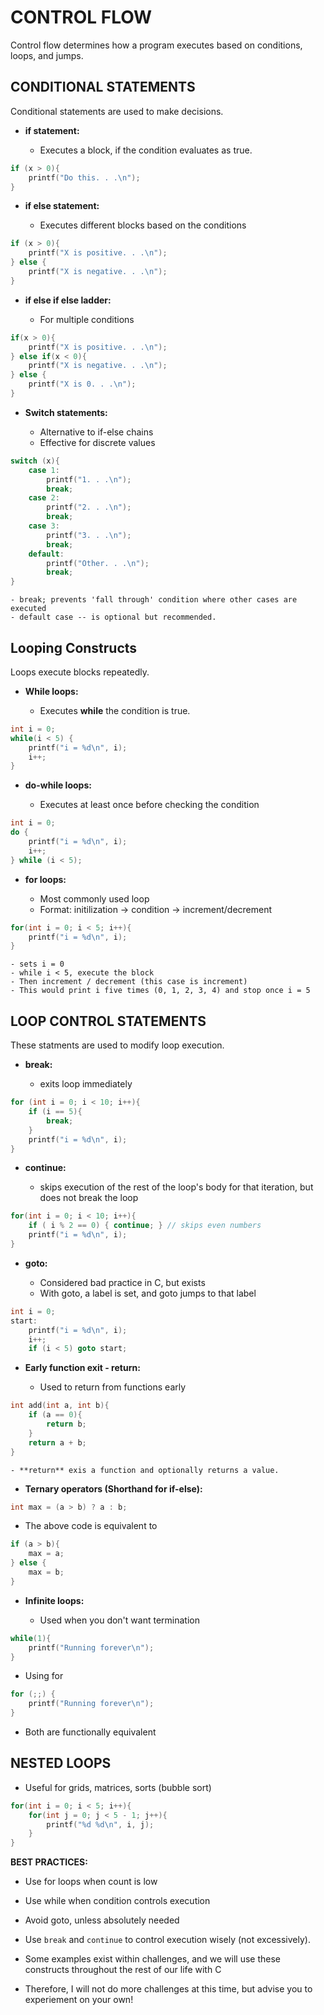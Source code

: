 # CONTROL FLOW 

Control flow determines how a program executes based on conditions, loops, and jumps. 

## CONDITIONAL STATEMENTS 

Conditional statements are used to make decisions. 

- **if statement:**

    - Executes a block, if the condition evaluates as true. 

```C
if (x > 0){
    printf("Do this. . .\n");
}
```

- **if else statement:**
    
    - Executes different blocks based on the conditions 

```C
if (x > 0){
    printf("X is positive. . .\n");
} else {
    printf("X is negative. . .\n");
}
```

- **if else if else ladder:**

    - For multiple conditions 

```C
if(x > 0){
    printf("X is positive. . .\n");
} else if(x < 0){
    printf("X is negative. . .\n");
} else {
    printf("X is 0. . .\n");
}
```

- **Switch statements:**

    - Alternative to if-else chains
    - Effective for discrete values 

```C
switch (x){
    case 1:
        printf("1. . .\n");
        break;
    case 2:
        printf("2. . .\n");
        break;
    case 3:
        printf("3. . .\n");
        break;
    default:
        printf("Other. . .\n");
        break;
}
```

    - break; prevents 'fall through' condition where other cases are executed
    - default case -- is optional but recommended. 

## Looping Constructs 

Loops execute blocks repeatedly. 

- **While loops:**

    - Executes **while** the condition is true.

```C
int i = 0;
while(i < 5) {
    printf("i = %d\n", i);
    i++;
}
```

- **do-while loops:**

    - Executes at least once before checking the condition

```C
int i = 0;
do {
    printf("i = %d\n", i);
    i++;
} while (i < 5);
```

- **for loops:**

    - Most commonly used loop
    - Format: initilization -> condition -> increment/decrement

```C
for(int i = 0; i < 5; i++){
    printf("i = %d\n", i);
}
```

    - sets i = 0
    - while i < 5, execute the block
    - Then increment / decrement (this case is increment)
    - This would print i five times (0, 1, 2, 3, 4) and stop once i = 5

## LOOP CONTROL STATEMENTS 

These statments are used to modify loop execution.

- **break:**

    - exits loop immediately 

```C
for (int i = 0; i < 10; i++){
    if (i == 5){
        break;
    }
    printf("i = %d\n", i);
}
```

- **continue:**

    - skips execution of the rest of the loop's body for that iteration, but does not break the loop

```C 
for(int i = 0; i < 10; i++){
    if ( i % 2 == 0) { continue; } // skips even numbers
    printf("i = %d\n", i);
}
```

- **goto:**

    - Considered bad practice in C, but exists
    - With goto, a label is set, and goto jumps to that label

```C 
int i = 0;
start: 
    printf("i = %d\n", i);
    i++;
    if (i < 5) goto start;
```

- **Early function exit - return:**
    
    - Used to return from functions early 

```C
int add(int a, int b){
    if (a == 0){
        return b;
    }
    return a + b;
}
```

    - **return** exis a function and optionally returns a value. 

- **Ternary operators (Shorthand for if-else):**

```C
int max = (a > b) ? a : b;
```

- The above code is equivalent to 

```C
if (a > b){
    max = a;
} else {
    max = b;
}
```

- **Infinite loops:**

    - Used when you don't want termination 

```C 
while(1){
    printf("Running forever\n");
}
```

- Using for

```C
for (;;) {
    printf("Running forever\n");
}
```

- Both are functionally equivalent 


## NESTED LOOPS 

- Useful for grids, matrices, sorts (bubble sort)

```C
for(int i = 0; i < 5; i++){
    for(int j = 0; j < 5 - 1; j++){
        printf("%d %d\n", i, j);
    }
}
```

**BEST PRACTICES:**

- Use for loops when count is low 
- Use while when condition controls execution 
- Avoid goto, unless absolutely needed
- Use `break` and `continue` to control execution wisely (not excessively). 


- Some examples exist within challenges, and we will use these constructs throughout the rest of our life with C
- Therefore, I will not do more challenges at this time, but advise you to experiement on your own! 
